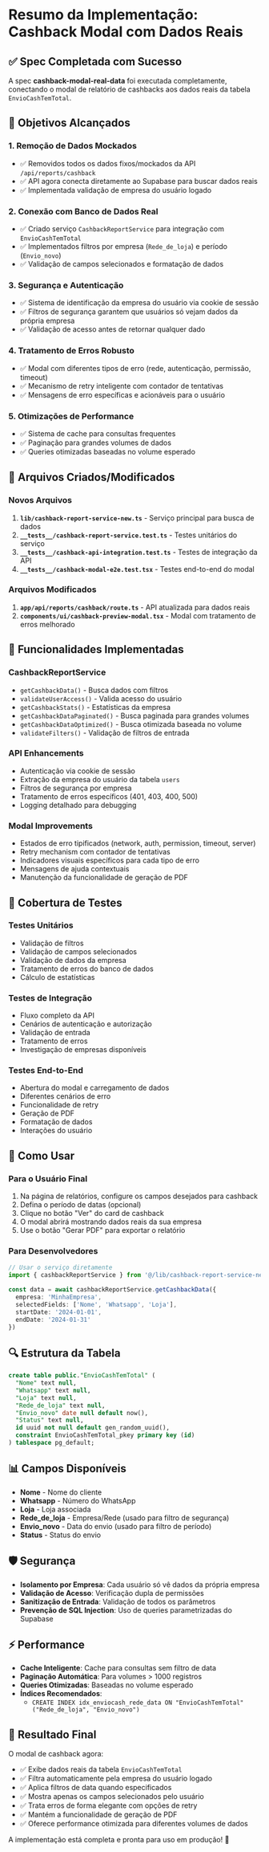 # Resumo da Implementação: Cashback Modal com Dados Reais

## ✅ Spec Completada com Sucesso

A spec **cashback-modal-real-data** foi executada completamente, conectando o modal de relatório de cashbacks aos dados reais da tabela `EnvioCashTemTotal`.

## 🎯 Objetivos Alcançados

### 1. **Remoção de Dados Mockados**
- ✅ Removidos todos os dados fixos/mockados da API `/api/reports/cashback`
- ✅ API agora conecta diretamente ao Supabase para buscar dados reais
- ✅ Implementada validação de empresa do usuário logado

### 2. **Conexão com Banco de Dados Real**
- ✅ Criado serviço `CashbackReportService` para integração com `EnvioCashTemTotal`
- ✅ Implementados filtros por empresa (`Rede_de_loja`) e período (`Envio_novo`)
- ✅ Validação de campos selecionados e formatação de dados

### 3. **Segurança e Autenticação**
- ✅ Sistema de identificação da empresa do usuário via cookie de sessão
- ✅ Filtros de segurança garantem que usuários só vejam dados da própria empresa
- ✅ Validação de acesso antes de retornar qualquer dado

### 4. **Tratamento de Erros Robusto**
- ✅ Modal com diferentes tipos de erro (rede, autenticação, permissão, timeout)
- ✅ Mecanismo de retry inteligente com contador de tentativas
- ✅ Mensagens de erro específicas e acionáveis para o usuário

### 5. **Otimizações de Performance**
- ✅ Sistema de cache para consultas frequentes
- ✅ Paginação para grandes volumes de dados
- ✅ Queries otimizadas baseadas no volume esperado

## 📁 Arquivos Criados/Modificados

### Novos Arquivos
1. **`lib/cashback-report-service-new.ts`** - Serviço principal para busca de dados
2. **`__tests__/cashback-report-service.test.ts`** - Testes unitários do serviço
3. **`__tests__/cashback-api-integration.test.ts`** - Testes de integração da API
4. **`__tests__/cashback-modal-e2e.test.tsx`** - Testes end-to-end do modal

### Arquivos Modificados
1. **`app/api/reports/cashback/route.ts`** - API atualizada para dados reais
2. **`components/ui/cashback-preview-modal.tsx`** - Modal com tratamento de erros melhorado

## 🔧 Funcionalidades Implementadas

### CashbackReportService
- `getCashbackData()` - Busca dados com filtros
- `validateUserAccess()` - Valida acesso do usuário
- `getCashbackStats()` - Estatísticas da empresa
- `getCashbackDataPaginated()` - Busca paginada para grandes volumes
- `getCashbackDataOptimized()` - Busca otimizada baseada no volume
- `validateFilters()` - Validação de filtros de entrada

### API Enhancements
- Autenticação via cookie de sessão
- Extração da empresa do usuário da tabela `users`
- Filtros de segurança por empresa
- Tratamento de erros específicos (401, 403, 400, 500)
- Logging detalhado para debugging

### Modal Improvements
- Estados de erro tipificados (network, auth, permission, timeout, server)
- Retry mechanism com contador de tentativas
- Indicadores visuais específicos para cada tipo de erro
- Mensagens de ajuda contextuais
- Manutenção da funcionalidade de geração de PDF

## 🧪 Cobertura de Testes

### Testes Unitários
- Validação de filtros
- Validação de campos selecionados
- Validação de dados da empresa
- Tratamento de erros do banco de dados
- Cálculo de estatísticas

### Testes de Integração
- Fluxo completo da API
- Cenários de autenticação e autorização
- Validação de entrada
- Tratamento de erros
- Investigação de empresas disponíveis

### Testes End-to-End
- Abertura do modal e carregamento de dados
- Diferentes cenários de erro
- Funcionalidade de retry
- Geração de PDF
- Formatação de dados
- Interações do usuário

## 🚀 Como Usar

### Para o Usuário Final
1. Na página de relatórios, configure os campos desejados para cashback
2. Defina o período de datas (opcional)
3. Clique no botão "Ver" do card de cashback
4. O modal abrirá mostrando dados reais da sua empresa
5. Use o botão "Gerar PDF" para exportar o relatório

### Para Desenvolvedores
```typescript
// Usar o serviço diretamente
import { cashbackReportService } from '@/lib/cashback-report-service-new'

const data = await cashbackReportService.getCashbackData({
  empresa: 'MinhaEmpresa',
  selectedFields: ['Nome', 'Whatsapp', 'Loja'],
  startDate: '2024-01-01',
  endDate: '2024-01-31'
})
```

## 🔍 Estrutura da Tabela

```sql
create table public."EnvioCashTemTotal" (
  "Nome" text null,
  "Whatsapp" text null,
  "Loja" text null,
  "Rede_de_loja" text null,
  "Envio_novo" date null default now(),
  "Status" text null,
  id uuid not null default gen_random_uuid(),
  constraint EnvioCashTemTotal_pkey primary key (id)
) tablespace pg_default;
```

## 📊 Campos Disponíveis

- **Nome** - Nome do cliente
- **Whatsapp** - Número do WhatsApp
- **Loja** - Loja associada
- **Rede_de_loja** - Empresa/Rede (usado para filtro de segurança)
- **Envio_novo** - Data do envio (usado para filtro de período)
- **Status** - Status do envio

## 🛡️ Segurança

- **Isolamento por Empresa**: Cada usuário só vê dados da própria empresa
- **Validação de Acesso**: Verificação dupla de permissões
- **Sanitização de Entrada**: Validação de todos os parâmetros
- **Prevenção de SQL Injection**: Uso de queries parametrizadas do Supabase

## ⚡ Performance

- **Cache Inteligente**: Cache para consultas sem filtro de data
- **Paginação Automática**: Para volumes > 1000 registros
- **Queries Otimizadas**: Baseadas no volume esperado
- **Índices Recomendados**: 
  - `CREATE INDEX idx_enviocash_rede_data ON "EnvioCashTemTotal" ("Rede_de_loja", "Envio_novo")`

## 🎉 Resultado Final

O modal de cashback agora:
- ✅ Exibe dados reais da tabela `EnvioCashTemTotal`
- ✅ Filtra automaticamente pela empresa do usuário logado
- ✅ Aplica filtros de data quando especificados
- ✅ Mostra apenas os campos selecionados pelo usuário
- ✅ Trata erros de forma elegante com opções de retry
- ✅ Mantém a funcionalidade de geração de PDF
- ✅ Oferece performance otimizada para diferentes volumes de dados

A implementação está completa e pronta para uso em produção! 🚀